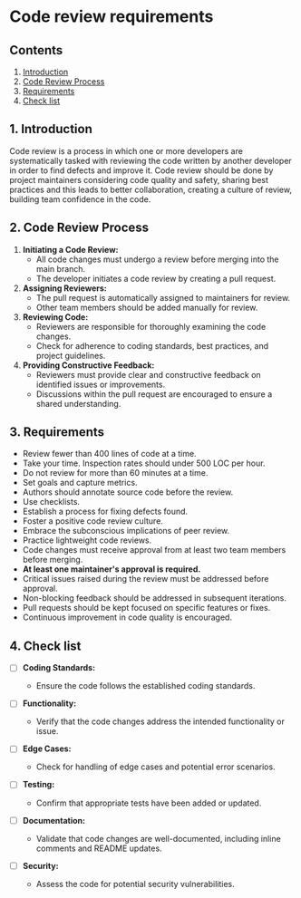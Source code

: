 # Code review requirements

## Contents
1. [Introduction](#1-introduction)
2. [Code Review Process](#2-code-review-process)
3. [Requirements](#3-requirements)
4. [Check list](#4-check-list)

## 1. Introduction
Code review is a process in which one or more developers are systematically tasked with reviewing the code written by another developer in order to find defects and improve it. Code review should be done by project maintainers considering code quality and safety, sharing best practices and this leads to better collaboration, creating a culture of review, building team confidence in the code.

## 2. Code Review Process

1. **Initiating a Code Review:**
   - All code changes must undergo a review before merging into the main branch.
   - The developer initiates a code review by creating a pull request.
2. **Assigning Reviewers:**
   - The pull request is automatically assigned to maintainers for review.
   - Other team members should be added manually for review.
3. **Reviewing Code:**
   - Reviewers are responsible for thoroughly examining the code changes.
   - Check for adherence to coding standards, best practices, and project guidelines.
4. **Providing Constructive Feedback:**
   - Reviewers must provide clear and constructive feedback on identified issues or improvements.
   - Discussions within the pull request are encouraged to ensure a shared understanding.

## 3. Requirements

  * Review fewer than 400 lines of code at a time.
  * Take your time. Inspection rates should under 500 LOC per hour.
  * Do not review for more than 60 minutes at a time.
  * Set goals and capture metrics.
  * Authors should annotate source code before the review.
  * Use checklists.
  * Establish a process for fixing defects found.
  * Foster a positive code review culture.
  * Embrace the subconscious implications of peer review.
  * Practice lightweight code reviews.
  * Code changes must receive approval from at least two team members before merging.
  * **At least one maintainer's approval is required.**
  * Critical issues raised during the review must be addressed before approval.
  * Non-blocking feedback should be addressed in subsequent iterations.
  * Pull requests should be kept focused on specific features or fixes.
  * Continuous improvement in code quality is encouraged.


## 4. Check list
- [ ] **Coding Standards:**
  - Ensure the code follows the established coding standards.

- [ ] **Functionality:**
  - Verify that the code changes address the intended functionality or issue.

- [ ] **Edge Cases:**
  - Check for handling of edge cases and potential error scenarios.

- [ ] **Testing:**
  - Confirm that appropriate tests have been added or updated.

- [ ] **Documentation:**
  - Validate that code changes are well-documented, including inline comments and README updates.

- [ ] **Security:**
  - Assess the code for potential security vulnerabilities.
